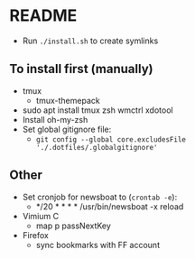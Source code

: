 # README

- Run `./install.sh` to create symlinks

## To install first (manually)

- tmux
    - tmux-themepack
- sudo apt install tmux zsh wmctrl xdotool
- Install oh-my-zsh
- Set global gitignore file:
  - `git config --global core.excludesFile './.dotfiles/.globalgitignore'`

## Other
- Set cronjob for newsboat to (`crontab -e`):
  - */20 * * * * /usr/bin/newsboat -x reload
- Vimium C
  - map p passNextKey
- Firefox
  - sync bookmarks with FF account